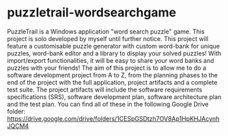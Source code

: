 # puzzletrail-wordsearchgame
PuzzleTrail is a Windows application "word search puzzle" game. This project is solo developed by myself until further notice. This project will feature a customisable puzzle generator with custom word-bank for unique puzzles, word-bank editor and a library to display your solved puzzles! With import/export functionalities, it will be easy to share your word banks and puzzles with your friends! The aim of this project is to allow me to do a software development project from A to Z, from the planning phases to the end of the project with the full application, project artifacts and a complete test suite. The project artifacts will include the software requirements specifications (SRS), software development plan, software architecture plan and the test plan. You can find all of these in the following Google Drive folder: https://drive.google.com/drive/folders/1CESpGSDtzh7OV8Ap1HpKHJAcynhJQCM4
